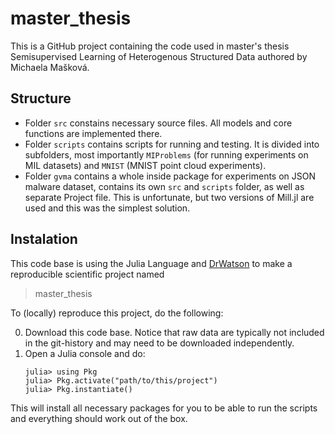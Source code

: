 # master_thesis

This is a GitHub project containing the code used in master's thesis Semisupervised Learning of Heterogenous Structured Data authored by Michaela Mašková.

## Structure

- Folder `src` constains necessary source files. All models and core functions are implemented there.
- Folder `scripts` contains scripts for running and testing. It is divided into subfolders, most importantly `MIProblems` (for running experiments on MIL datasets) and `MNIST` (MNIST point cloud experiments).
- Folder `gvma` contains a whole inside package for experiments on JSON malware dataset, contains its own `src` and `scripts` folder, as well as separate Project file. This is unfortunate, but two versions of Mill.jl are used and this was the simplest solution.

## Instalation

This code base is using the Julia Language and
[DrWatson](https://juliadynamics.github.io/DrWatson.jl/stable/)
to make a reproducible scientific project named
> master_thesis

To (locally) reproduce this project, do the following:

0. Download this code base. Notice that raw data are typically not included in the
   git-history and may need to be downloaded independently.
1. Open a Julia console and do:
   ```
   julia> using Pkg
   julia> Pkg.activate("path/to/this/project")
   julia> Pkg.instantiate()
   ```

This will install all necessary packages for you to be able to run the scripts and
everything should work out of the box.
